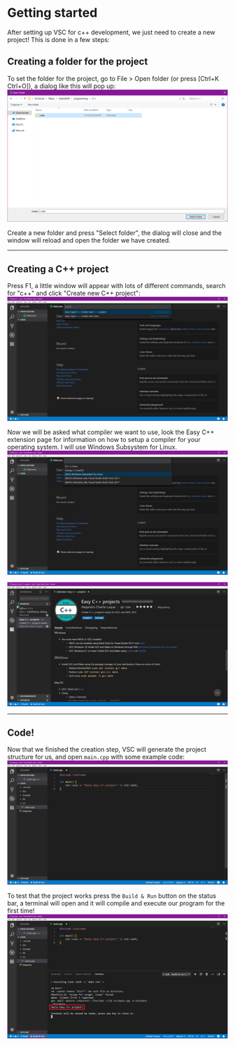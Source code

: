 # Getting started

After setting up VSC for c++ development, we just need to create a new project! This is done in a few steps:


## Creating a folder for the project

To set the folder for the project, go to File > Open folder (or press [Ctrl+K Ctrl+O]), a dialog like this will pop up:
![](/programming/C++/images/2/1_opening_working_folder.png)

Create a new folder and press "Select folder", the dialog will close and the window will reload and open the folder we have created.

---

## Creating a C++ project

Press F1, a little window will appear with lots of different commands, search for "c++" and click "Create new C++ project":
![](/programming/C++/images/2/2_creating_cpp_project.png)

Now we will be asked what compiler we want to use, look the Easy C++ extension page for information on how to setup a compiler for your operating system. I will use Windows Subsystem for Linux.
![](/programming/C++/images/2/3_creating_cpp_project_2.png)

![](/programming/C++/images/2/4_compiler_setup.png)

---

## Code!

Now that we finished the creation step, VSC will generate the project structure for us, and open `main.cpp` with some example code:
![](/programming/C++/images/2/5_main_cpp.png)

To test that the project works press the `Build & Run` button on the status bar, a terminal will open and it will compile and execute our program for the first time!
![](/programming/C++/images/2/6_first_run.png)